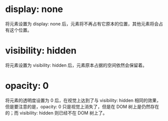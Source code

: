 # display: none

将元素设置为 display: none 后，元素将不再占有它原本的位置，其他元素将会占有这个位置。

# visibility: hidden

将元素设置为 visibility: hidden 后，元素原本占据的空间依然会保留着。

# opacity: 0

将元素的透明度设置为 0 后，在视觉上达到了与 visibility: hidden 相同的效果，但是要注意的是，opacity: 0 只是视觉上消失了，但是在 DOM 树上是仍然存在的；而 visibility: hidden 则已经不在 DOM 树上了。
